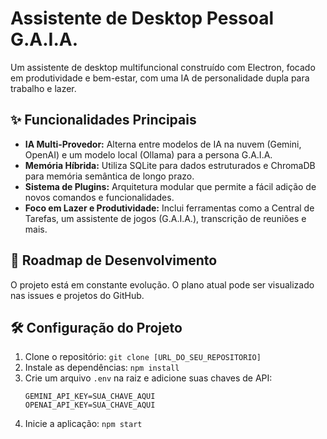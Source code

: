 # Assistente de Desktop Pessoal G.A.I.A.

Um assistente de desktop multifuncional construído com Electron, focado em produtividade e bem-estar, com uma IA de personalidade dupla para trabalho e lazer.

## ✨ Funcionalidades Principais

*   **IA Multi-Provedor:** Alterna entre modelos de IA na nuvem (Gemini, OpenAI) e um modelo local (Ollama) para a persona G.A.I.A.
*   **Memória Híbrida:** Utiliza SQLite para dados estruturados e ChromaDB para memória semântica de longo prazo.
*   **Sistema de Plugins:** Arquitetura modular que permite a fácil adição de novos comandos e funcionalidades.
*   **Foco em Lazer e Produtividade:** Inclui ferramentas como a Central de Tarefas, um assistente de jogos (G.A.I.A.), transcrição de reuniões e mais.

## 🚀 Roadmap de Desenvolvimento

O projeto está em constante evolução. O plano atual pode ser visualizado nas issues e projetos do GitHub.

## 🛠️ Configuração do Projeto

1.  Clone o repositório: `git clone [URL_DO_SEU_REPOSITORIO]`
2.  Instale as dependências: `npm install`
3.  Crie um arquivo `.env` na raiz e adicione suas chaves de API:
    ```
    GEMINI_API_KEY=SUA_CHAVE_AQUI
    OPENAI_API_KEY=SUA_CHAVE_AQUI
    ```
4.  Inicie a aplicação: `npm start`